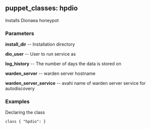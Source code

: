 ## puppet_classes: hpdio

Installs Dionaea honeypot

### Parameters

**install_dir** -- Installation directory

**dio_user** -- User to run service as

**log_history** -- The number of days the data is stored on

**warden_server** -- warden server hostname

**warden_server_service** -- avahi name of warden server service for autodiscovery

### Examples

Declaring the class

```
class { "hpdio": }
```

